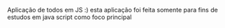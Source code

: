 Aplicação de todos em JS :)
esta aplicação foi feita somente para fins de estudos em java script como foco principal
